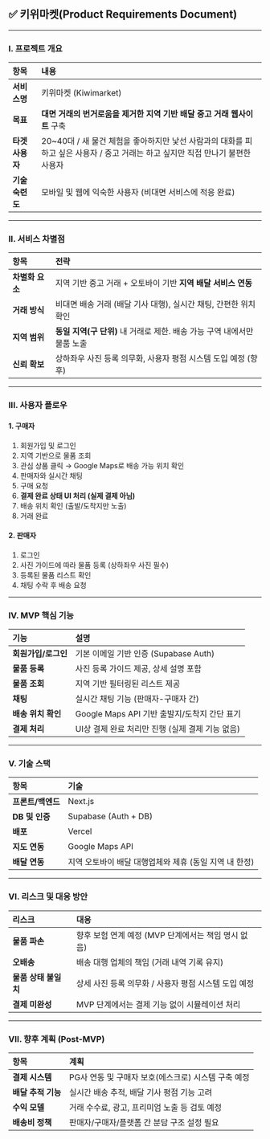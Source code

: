 ## ✅ 키위마켓(Product Requirements Document)

---

### I. 프로젝트 개요

| 항목         | 내용                                                                            |
| :--------- | :---------------------------------------------------------------------------- |
| **서비스명**   | 키위마켓 (Kiwimarket)                                                             |
| **목표**     | **대면 거래의 번거로움을 제거한 지역 기반 배달 중고 거래 웹사이트** 구축                                   |
| **타겟 사용자** | 20~40대 / 새 물건 체험을 좋아하지만 낯선 사람과의 대화를 피하고 싶은 사용자 / 중고 거래는 하고 싶지만 직접 만나기 불편한 사용자 |
| **기술 숙련도** | 모바일 및 웹에 익숙한 사용자 (비대면 서비스에 적응 완료)                                             |

---

### II. 서비스 차별점

| 항목         | 전략                                            |
| :--------- | :-------------------------------------------- |
| **차별화 요소** | 지역 기반 중고 거래 + 오토바이 기반 **지역 배달 서비스 연동**        |
| **거래 방식**  | 비대면 배송 거래 (배달 기사 대행), 실시간 채팅, 간편한 위치 확인       |
| **지역 범위**  | **동일 지역(구 단위)** 내 거래로 제한. 배송 가능 구역 내에서만 물품 노출 |
| **신뢰 확보**  | 상하좌우 사진 등록 의무화, 사용자 평점 시스템 도입 예정 (향후)         |

---

### III. 사용자 플로우

#### 1. 구매자

1. 회원가입 및 로그인
2. 지역 기반으로 물품 조회
3. 관심 상품 클릭 → Google Maps로 배송 가능 위치 확인
4. 판매자와 실시간 채팅
5. 구매 요청
6. **결제 완료 상태 UI 처리 (실제 결제 아님)**
7. 배송 위치 확인 (출발/도착지만 노출)
8. 거래 완료

#### 2. 판매자

1. 로그인
2. 사진 가이드에 따라 물품 등록 (상하좌우 사진 필수)
3. 등록된 물품 리스트 확인
4. 채팅 수락 후 배송 요청

---

### IV. MVP 핵심 기능

| 기능           | 설명                               |
| :----------- | :------------------------------- |
| **회원가입/로그인** | 기본 이메일 기반 인증 (Supabase Auth)     |
| **물품 등록**    | 사진 등록 가이드 제공, 상세 설명 포함           |
| **물품 조회**    | 지역 기반 필터링된 리스트 제공                |
| **채팅**       | 실시간 채팅 기능 (판매자-구매자 간)            |
| **배송 위치 확인** | Google Maps API 기반 출발지/도착지 간단 표기 |
| **결제 처리**    | UI상 결제 완료 처리만 진행 (실제 결제 기능 없음)   |

---

### V. 기술 스택

| 항목          | 기술                               |
| :---------- | :------------------------------- |
| **프론트/백엔드** | Next.js                          |
| **DB 및 인증** | Supabase (Auth + DB)             |
| **배포**      | Vercel                           |
| **지도 연동**   | Google Maps API                  |
| **배달 연동**   | 지역 오토바이 배달 대행업체와 제휴 (동일 지역 내 한정) |

---

### VI. 리스크 및 대응 방안

| 리스크           | 대응                               |
| :------------ | :------------------------------- |
| **물품 파손**     | 향후 보험 연계 예정 (MVP 단계에서는 책임 명시 없음) |
| **오배송**       | 배송 대행 업체의 책임 (거래 내역 기록 유지)       |
| **물품 상태 불일치** | 상세 사진 등록 의무화 / 사용자 평점 시스템 도입 예정  |
| **결제 미완성**    | MVP 단계에서는 결제 기능 없이 시뮬레이션 처리      |

---

### VII. 향후 계획 (Post-MVP)

| 항목           | 계획                              |
| :----------- | :------------------------------ |
| **결제 시스템**   | PG사 연동 및 구매자 보호(에스크로) 시스템 구축 예정 |
| **배달 추적 기능** | 실시간 배송 추적, 배달 기사 평점 기능 고려       |
| **수익 모델**    | 거래 수수료, 광고, 프리미엄 노출 등 검토 예정     |
| **배송비 정책**   | 판매자/구매자/플랫폼 간 분담 구조 설정 필요       |